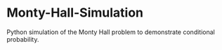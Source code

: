 # Monty-Hall-Simulation
Python simulation of the Monty Hall problem to demonstrate conditional probability.
